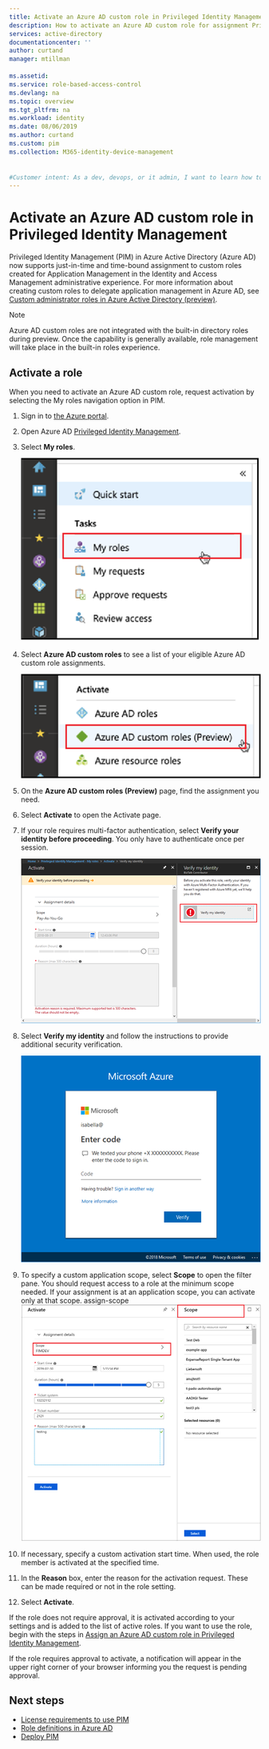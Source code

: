 ```yaml
---
title: Activate an Azure AD custom role in Privileged Identity Management (PIM)| Microsoft Docs
description: How to activate an Azure AD custom role for assignment Privileged Identity Management (PIM)
services: active-directory
documentationcenter: ''
author: curtand
manager: mtillman

ms.assetid: 
ms.service: role-based-access-control
ms.devlang: na
ms.topic: overview
ms.tgt_pltfrm: na
ms.workload: identity
ms.date: 08/06/2019
ms.author: curtand
ms.custom: pim 
ms.collection: M365-identity-device-management


#Customer intent: As a dev, devops, or it admin, I want to learn how to activate Azure AD custom roles, so that I can grant access to resources using this new capability.
---
```


# Activate an Azure AD custom role in Privileged Identity Management

Privileged Identity Management (PIM) in Azure Active Directory (Azure AD) now supports just-in-time and time-bound assignment to custom roles created for Application Management in the Identity and Access Management administrative experience. For more information about creating custom roles to delegate application management in Azure AD, see [Custom administrator roles in Azure Active Directory (preview)](../active-directory/users-groups-roles/roles-custom-overview.md).

> [!NOTE]
> Azure AD custom roles are not integrated with the built-in directory roles during preview. Once the capability is generally available, role management will take place in the built-in roles experience.

## Activate a role

When you need to activate an Azure AD custom role, request activation by selecting the My roles navigation option in PIM.

1. Sign in to [the Azure portal](https://portal.azure.com).
1. Open Azure AD [Privileged Identity Management](https://portal.azure.com/?Microsoft_AAD_IAM_enableCustomRoleManagement=true&Microsoft_AAD_IAM_enableCustomRoleAssignment=true&feature.rbacv2roles=true&feature.rbacv2=true&Microsoft_AAD_RegisteredApps=demo#blade/Microsoft_Azure_PIMCommon/CommonMenuBlade/quickStart).
1. Select **My roles**.

    ![Select My Roles to the the list of eligible role assignments](./media/azure-ad-custom-roles-activate/my-roles.png)

1. Select **Azure AD custom roles** to see a list of your eligible Azure AD custom role assignments.

   ![See the list of eligible Azure AD custom role assignments](./media/azure-ad-custom-roles-activate/view-preview-roles.png)

1. On the **Azure AD custom roles (Preview)** page, find the assignment you need.
1. Select **Activate** to open the Activate page.
1. If your role requires multi-factor authentication, select **Verify your identity before proceeding**. You only have to authenticate once per session.

    ![Verify your identity to use multi-factor authentication](./media/azure-ad-custom-roles-activate/verify-identity.png)

1. Select **Verify my identity** and follow the instructions to provide additional security verification.

    ![Provide additional verification on the sign-in page](./media/azure-ad-custom-roles-activate/sign-in-page.png)

1. To specify a custom application scope, select **Scope** to open the filter pane.
You should request access to a role at the minimum scope needed. If your assignment is at an application scope, you can activate only at that scope.
assign-scope
    ![Assign an Azure AD resource scope to the role assignment](./media/azure-ad-custom-roles-activate/assign-scope.png)

1. If necessary, specify a custom activation start time. When used, the role member is activated at the specified time.
1. In the **Reason** box, enter the reason for the activation request. These can be made required or not in the role setting.
1. Select **Activate**.

If the role does not require approval, it is activated according to your settings and is added to the list of active roles. If you want to use the role, begin with the steps in [Assign an Azure AD custom role in Privileged Identity Management](azure-ad-custom-roles-assign.md).

If the role requires approval to activate, a notification will appear in the upper right corner of your browser informing you the request is pending approval.

## Next steps

- [License requirements to use PIM](subscription-requirements.md)
- [Role definitions in Azure AD](../active-directory/users-groups-roles/directory-assign-admin-roles.md)
- [Deploy PIM](pim-deployment-plan.md)

